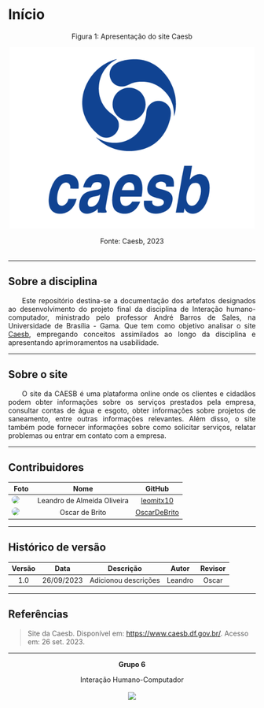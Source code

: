 # Início

<center> <figcaption>Figura 1: Apresentação do site Caesb  </figcaption> </center>
<p align="center">
    <img src="./assets/caesb_logo.png" width="500">
</p>
<center> <figcaption>Fonte: Caesb, 2023  </figcaption> </center>
<br>

---

## Sobre a disciplina

<p align="justify">&emsp;&emsp;Este repositório destina-se a documentação dos artefatos designados ao desenvolvimento do projeto final da disciplina de Interação humano-computador, ministrado pelo professor André Barros de Sales, na Universidade de Brasília - Gama. Que tem como objetivo analisar o site <a href="https://www.caesb.df.gov.br/">Caesb</a>, empregando conceitos assimilados ao longo da disciplina e apresentando aprimoramentos na usabilidade.</p>

---

## Sobre o site

<p align="justify">&emsp;&emsp;O site da CAESB é uma plataforma online onde os clientes e cidadãos podem obter informações sobre os serviços prestados pela empresa, consultar contas de água e esgoto, obter informações sobre projetos de saneamento, entre outras informações relevantes. Além disso, o site também pode fornecer informações sobre como solicitar serviços, relatar problemas ou entrar em contato com a empresa.</p>

---

## Contribuidores

|                                                                                          **Foto**                                                                                          |         **Nome**         |                       **GitHub**                        |
| :----------------------------------------------------------------------------------------------------------------------------------------------------------------------------------------: | :----------------------: | :-----------------------------------------------------: |
|    <a href="https://github.com/leomitx10"><img src="https://avatars.githubusercontent.com/u/90487905?v=4" height="auto" width="90" style="border-radius:50%"></a> &nbsp; &nbsp; &nbsp;    |   Leandro de Almeida Oliveira    |       [leomitx10](https://github.com/leomitx10)       |
|    <a href="https://github.com/OscarDeBrito"><img src="https://avatars.githubusercontent.com/u/98489703?v=4" height="auto" width="90" style="border-radius:50%"></a> &nbsp; &nbsp; &nbsp;     | Oscar de Brito |        [OscarDeBrito](https://github.com/OscarDeBrito)        |

---

## Histórico de versão

| Versão |    Data    |      Descrição       |  Autor  | Revisor |
| :----: | :--------: | :------------------: | :-----: | :-----: |
|  1.0   | 26/09/2023 | Adicionou descrições | Leandro | Oscar  |

---

## Referências

> Site da Caesb. Disponível em: <https://www.caesb.df.gov.br/>. Acesso em: 26 set. 2023.

<hr/>
<p align="center"><b>Grupo 6</b></p>
<p align="center">Interação Humano-Computador<br /><br />
<a href="https://fga.unb.br" target="_blank"><img width="230"src="https://4.bp.blogspot.com/-0aa6fAFnSnA/VzICtBQgciI/AAAAAAAARn4/SxVsQPFNeE0fxkCPVgMWbhd5qIEAYCMbwCLcB/s1600/unb-gama.png"></a>
</p>